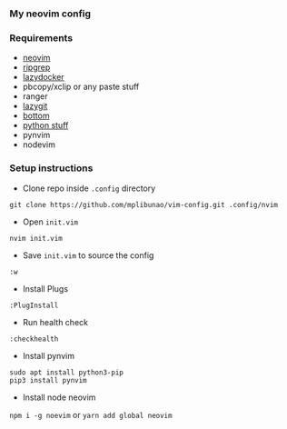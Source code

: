 ### My neovim config

### Requirements

- [neovim](https://github.com/neovim/neovim/wiki/Installing-Neovim#install-from-package)
- [ripgrep](https://github.com/BurntSushi/ripgrep#installation)
- [lazydocker](https://github.com/jesseduffield/lazydocker/blob/master/README.md)
- pbcopy/xclip or any paste stuff
- ranger
- [lazygit](https://github.com/jesseduffield/lazygit#installation)
- [bottom](https://github.com/ClementTsang/bottom)
- [python stuff](https://docs.python-guide.org/starting/install3/osx/)
- pynvim
- nodevim

### Setup instructions

- Clone repo inside `.config` directory

`git clone https://github.com/mplibunao/vim-config.git .config/nvim` 

- Open `init.vim`

`nvim init.vim`

- Save `init.vim` to source the config

`:w`

- Install Plugs

`:PlugInstall`

- Run health check

`:checkhealth`

- Install pynvim

```
sudo apt install python3-pip
pip3 install pynvim
```

- Install node neovim

`npm i -g noevim` or `yarn add global neovim`
